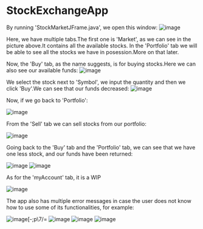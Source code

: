 # StockExchangeApp

By running 'StockMarketJFrame.java', we open this window:
![image](https://user-images.githubusercontent.com/99651712/222292888-d94af73a-17aa-4410-8948-de8ddcea834b.png)

Here, we have multiple tabs.The first one is 'Market', as we can see in the picture above.It contains all the available stocks.
In the 'Portfolio' tab we will be able to see all the stocks we have in posession.More on that later.

Now, the 'Buy' tab, as the name suggests, is for buying stocks.Here we can also see our available funds:
![image](https://user-images.githubusercontent.com/99651712/222294159-abd81aa2-5074-4edd-aff4-e43b5b76898c.png)

We select the stock next to 'Symbol', we input the quantity and then we click 'Buy'.We can see that our funds decreased:
![image](https://user-images.githubusercontent.com/99651712/222293766-e909315f-f207-42e7-909b-42a278e7b23e.png)

Now, if we go back to 'Portfolio':

![image](https://user-images.githubusercontent.com/99651712/222293429-17f16e3e-52ab-4ac7-ba46-fbbcd29c5449.png)

From the 'Sell' tab we can sell stocks from our portfolio:

![image](https://user-images.githubusercontent.com/99651712/222293555-01411d9e-968f-4efa-932c-d065c4514542.png)

Going back to the 'Buy' tab and the 'Portfolio' tab, we can see that we have one less stock, and our funds have been returned:

![image](https://user-images.githubusercontent.com/99651712/222293842-c0ded6fa-31bb-40c0-85a7-3a900ca9f607.png)
![image](https://user-images.githubusercontent.com/99651712/222293873-3a925df6-d5fb-4e0e-9eed-a947dfb6a285.png)

As for the 'myAccount' tab, it is a WIP

![image](https://user-images.githubusercontent.com/99651712/222294020-06fb7ab9-1699-452a-87e5-aca57e831cb7.png)

The app also has multiple error messages in case the user does not know how to use some of its functionalities, for example:

![image](https://user-images.githubusercontent.com/99651712/222294730-f2cc670e-d737-4f9c-9dd6-c4f0dadfd021.png)[-;p\7/=
![image](https://user-images.githubusercontent.com/99651712/222294825-cc7a0e4a-c37e-4649-a187-6569cc012a1f.png)
![image](https://user-images.githubusercontent.com/99651712/222295007-7bb0dded-357d-40b3-ab2e-4c9d4dd161b4.png)
![image](https://user-images.githubusercontent.com/99651712/222295033-13a336b2-502d-486d-8a4c-099de07829f2.png)



